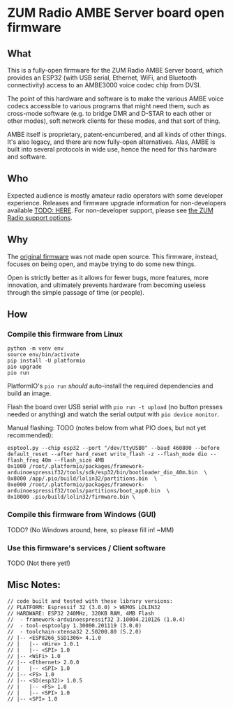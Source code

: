 # ZUM Radio AMBE Server board open firmware

## What
This is a fully-open firmware for the ZUM Radio AMBE Server board, which
provides an ESP32 (with USB serial, Ethernet, WiFi, and Bluetooth connectivity) 
access to an AMBE3000 voice codec chip from DVSI.

The point of this hardware and software is to make the various AMBE
voice codecs accessible to various programs that might need them, such as
cross-mode software (e.g. to bridge DMR and D-STAR to each other or other
modes), soft network clients for these modes, and that sort of thing.

AMBE itself is proprietary, patent-encumbered, and all kinds
of other things.  It's also legacy, and there are now fully-open
alternatives. Alas, AMBE is built into several protocols in wide use,
hence the need for this hardware and software.

## Who
Expected audience is mostly amateur radio operators with some developer experience.
Releases and firmware upgrade information for non-developers available [TODO: HERE]().
For non-developer support, please see [the ZUM Radio support options](https://zumradio.com/support.html).

## Why
The [original firmware](https://zumradio.com/downloads.html#precompiled)
was not made open source. This firmware, instead, focuses on being open,
and maybe trying to do some new things. 

Open is strictly better as it allows for fewer bugs, more features,
more innovation, and ultimately prevents hardware from becoming useless
through the simple passage of time (or people).


## How

### Compile this firmware from Linux
```
python -m venv env
source env/bin/activate
pip install -U platformio
pio upgrade
pio run
```
PlatformIO's `pio run` _should_ auto-install the required dependencies
and build an image.

Flash the board over USB serial with `pio run -t upload` (no button
presses needed or anything) and watch the serial output with `pio device
monitor`.

Manual flashing: TODO (notes below from what PIO does, but not yet recommended):
```
esptool.py --chip esp32 --port "/dev/ttyUSB0" --baud 460800 --before default_reset --after hard_reset write_flash -z --flash_mode dio --flash_freq 40m --flash_size 4MB 
0x1000 /root/.platformio/packages/framework-arduinoespressif32/tools/sdk/esp32/bin/bootloader_dio_40m.bin  \
0x8000 /app/.pio/build/lolin32/partitions.bin  \
0xe000 /root/.platformio/packages/framework-arduinoespressif32/tools/partitions/boot_app0.bin  \
0x10000 .pio/build/lolin32/firmware.bin \
```



### Compile this firmware from Windows (GUI)
TODO? (No Windows around, here, so please fill in! ~MM)

### Use this firmware's services / Client software
TODO (Not there yet!)




## Misc Notes:
```
// code built and tested with these library versions:
// PLATFORM: Espressif 32 (3.0.0) > WEMOS LOLIN32
// HARDWARE: ESP32 240MHz, 320KB RAM, 4MB Flash
//  - framework-arduinoespressif32 3.10004.210126 (1.0.4)
//  - tool-esptoolpy 1.30000.201119 (3.0.0)
//  - toolchain-xtensa32 2.50200.80 (5.2.0)
// |-- <ESP8266_SSD1306> 4.1.0
// |   |-- <Wire> 1.0.1
// |   |-- <SPI> 1.0
// |-- <WiFi> 1.0
// |-- <Ethernet> 2.0.0
// |   |-- <SPI> 1.0
// |-- <FS> 1.0
// |-- <SD(esp32)> 1.0.5
// |   |-- <FS> 1.0
// |   |-- <SPI> 1.0
// |-- <SPI> 1.0
```
